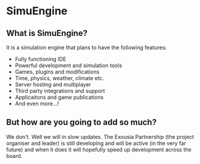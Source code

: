 # SimuEngine
## What is SimuEngine?
It is a simulation engine that plans to have the following features:
* Fully functioning IDE
* Powerful development and simulation tools
* Games, plugins and modifications
* Time, physics, weather, climate etc.
* Server hosting and multiplayer
* Third party integrations and support
* Applicaitons and game publications
* And even more...!
## But how are you going to add so much?
We don't. Well we will in slow updates. The Exousia Partnership (the project organiser and leader) is still developing and will be active (in the very far future) and when it does it will hopefully speed up development across the board.
